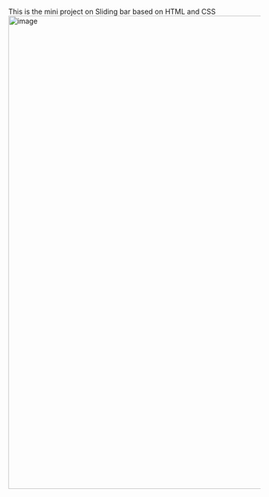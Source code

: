 This is the mini project on Sliding bar based on HTML and CSS 
<img width="946" alt="image" src="https://github.com/Siddharth038/Photography_Website/assets/144778638/30d84ff7-fac7-4d35-affe-c99f511ff897">

